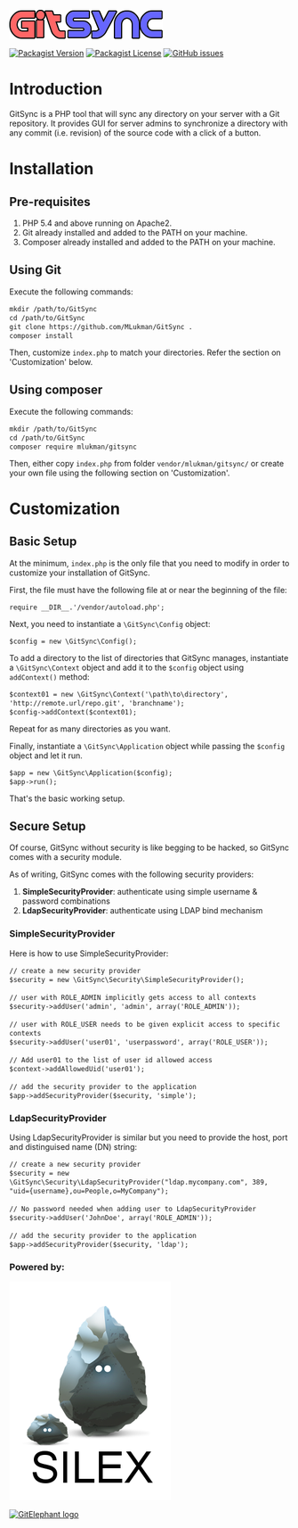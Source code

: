 ![GitSync logo](ui/gitsync.png)

[![Packagist Version](https://img.shields.io/packagist/v/mlukman/gitsync.svg)](https://packagist.org/packages/mlukman/gitsync) [![Packagist License](https://img.shields.io/packagist/l/mlukman/gitsync.svg)](https://packagist.org/packages/mlukman/gitsync) [![GitHub issues](https://img.shields.io/github/issues/MLukman/GitSync.svg?maxAge=2592000)](https://github.com/MLukman/GitSync)

# Introduction

GitSync is a PHP tool that will sync any directory on your server with a Git repository. It provides GUI for server admins to synchronize a directory with any commit (i.e. revision) of the source code with a click of a button.

# Installation

## Pre-requisites

1. PHP 5.4 and above running on Apache2.
2. Git already installed and added to the PATH on your machine.
3. Composer already installed and added to the PATH on your machine.

## Using Git

Execute the following commands:

    mkdir /path/to/GitSync
    cd /path/to/GitSync
    git clone https://github.com/MLukman/GitSync .
	composer install

Then, customize `index.php` to match your directories. Refer the section on 'Customization' below.

## Using composer

Execute the following commands:

    mkdir /path/to/GitSync
    cd /path/to/GitSync
    composer require mlukman/gitsync

Then, either copy `index.php` from folder `vendor/mlukman/gitsync/` or create your own file using the following section on 'Customization'.

# Customization

## Basic Setup
At the minimum, `index.php` is the only file that you need to modify in order to customize your installation of GitSync.

First, the file must have the following file at or near the beginning of the file:

	require __DIR__.'/vendor/autoload.php';

Next, you need to instantiate a `\GitSync\Config` object:

	$config = new \GitSync\Config();

To add a directory to the list of directories that GitSync manages, instantiate a `\GitSync\Context` object and add it to the `$config` object using `addContext()` method:

	$context01 = new \GitSync\Context('\path\to\directory', 'http://remote.url/repo.git', 'branchname');
    $config->addContext($context01);

Repeat for as many directories as you want.

Finally, instantiate a `\GitSync\Application` object while passing the `$config` object and let it run.

	$app = new \GitSync\Application($config);
	$app->run();

That's the basic working setup.

## Secure Setup

Of course, GitSync without security is like begging to be hacked, so GitSync comes with a security module.

As of writing, GitSync comes with the following security providers:

1. **SimpleSecurityProvider**: authenticate using simple username & password combinations
2. **LdapSecurityProvider**: authenticate using LDAP bind mechanism

### SimpleSecurityProvider

Here is how to use SimpleSecurityProvider:

	// create a new security provider
	$security = new \GitSync\Security\SimpleSecurityProvider();

	// user with ROLE_ADMIN implicitly gets access to all contexts
	$security->addUser('admin', 'admin', array('ROLE_ADMIN'));

	// user with ROLE_USER needs to be given explicit access to specific contexts
	$security->addUser('user01', 'userpassword', array('ROLE_USER'));

	// Add user01 to the list of user id allowed access
	$context->addAllowedUid('user01');

	// add the security provider to the application
	$app->addSecurityProvider($security, 'simple');

### LdapSecurityProvider

Using LdapSecurityProvider is similar but you need to provide the host, port and distinguised name (DN) string:

	// create a new security provider
	$security = new \GitSync\Security\LdapSecurityProvider("ldap.mycompany.com", 389, "uid={username},ou=People,o=MyCompany");

	// No password needed when adding user to LdapSecurityProvider 
	$security->addUser('JohnDoe', array('ROLE_ADMIN'));

	// add the security provider to the application
	$app->addSecurityProvider($security, 'ldap');

### Powered by:

[![Silex logo](ui/logo-silex.png)](http://silex.sensiolabs.org)

[![GitElephant logo](https://github.com/matteosister/GitElephant/raw/1.1.0/graphics/gitelephant_600.png)](http://gitelephant.cypresslab.net/)

